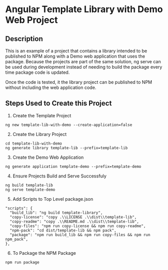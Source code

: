 # Angular Template Library with Demo Web Project

## Description

This is an example of a project that contains a library intended to be published to NPM along with a Demo web application that uses the package. Because the projects are part of the same solution, ng serve can be used during development instead of needing to build the package every time package code is updated.

Once the code is tested, it the library project can be published to NPM without including the web application code.

## Steps Used to Create this Project

1. Create the Template Project

```
ng new template-lib-with-demo --create-application=false
```

2. Create the Library Project

```
cd template-lib-with-demo
ng generate library template-lib --prefix=template-lib
```
3. Create the Demo Web Application
```
ng generate application template-demo --prefix=template-demo
```
4. Ensure Projects Build and Serve Successfuly
```
ng build template-lib
ng serve template-demo
```
5. Add Scripts to Top Level package.json

```
"scripts": {
  "build_lib": "ng build template-library",
  "copy-license": "copy .\\LICENSE .\\dist\\template-lib",
  "copy-readme": "copy .\\README.md .\\dist\\template-lib",
  "copy-files": "npm run copy-license && npm run copy-readme",
  "npm-pack": "cd dist/template-lib && npm pack",
  "package": "npm run build_lib && npm run copy-files && npm run npm_pack",
},
```


6. To Package the NPM Package
```
npm run package
```

